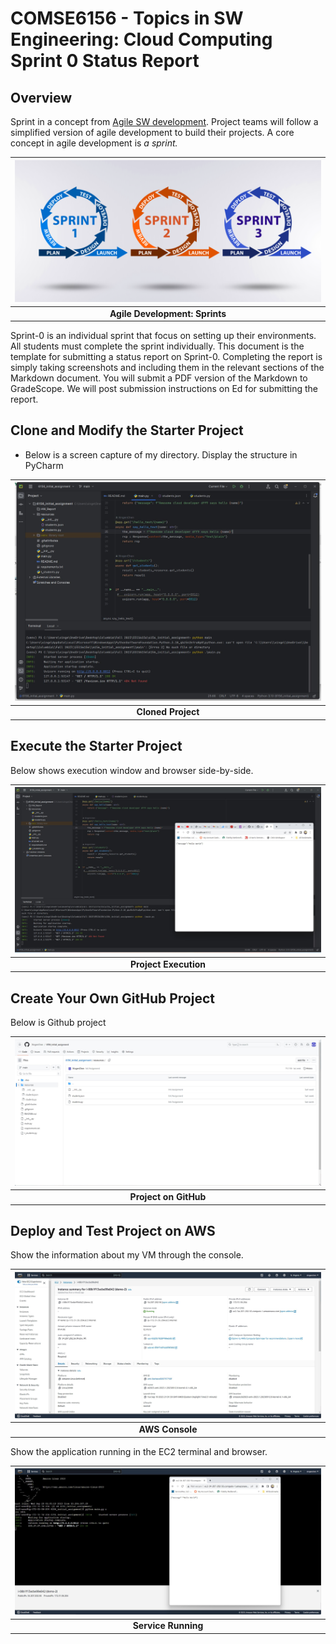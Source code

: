 # COMSE6156 - Topics in SW Engineering: Cloud Computing<br>Sprint 0 Status Report

## Overview

Sprint in a concept from [Agile SW development](https://en.wikipedia.org/wiki/Agile_software_development).
Project teams will follow a simplified version of agile development to build their projects. A core concept in
agile development is _a sprint._

|   <img src="./sprints.png">    |
|:------------------------------:|
| __Agile Development: Sprints__ | 

Sprint-0 is an individual sprint that focus on setting up their environments. All students must complete the sprint
individually. This document is the template for submitting a status report on Sprint-0. 
Completing the report is simply taking screenshots and including them
in the relevant sections of the Markdown document. You will submit a PDF version of the Markdown to GradeScope.
We will post submission instructions on Ed for submitting the report.

## Clone and Modify the Starter Project

- Below is a screen capture of my directory. Display the structure in PyCharm


| <img src="./project-structure.jpg"> |
|:-----------------------------------:|
|         __Cloned Project__          | 

## Execute the Starter Project

Below shows execution window and browser side-by-side.

| <img src="./project-execution.jpg"> |
|:-----------------------------------:|
|        __Project Execution__        | 


## Create Your Own GitHub Project

Below is Github project

| <img src="./github.jpg"> |
|:------------------------:|
|  __Project on GitHub__   | 


## Deploy and Test Project on AWS

Show the information about my VM through the console.

| <img src="./ec2-console.jpg"> |
|:-----------------------------:|
|        __AWS Console__        | 

Show the application running in the EC2 terminal and browser.

| <img src="./aws-running.jpg"> |
|:-----------------------------:|
|      __Service Running__      | 

